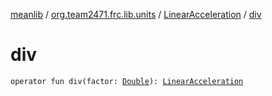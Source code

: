 [meanlib](../../index.md) / [org.team2471.frc.lib.units](../index.md) / [LinearAcceleration](index.md) / [div](./div.md)

# div

`operator fun div(factor: `[`Double`](https://kotlinlang.org/api/latest/jvm/stdlib/kotlin/-double/index.html)`): `[`LinearAcceleration`](index.md)